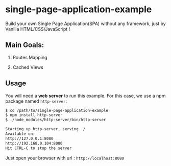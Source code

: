 # single-page-application-example

Build your own Single Page Application(SPA) without any framework, just by Vanilla HTML/CSS/JavaScript !

## Main Goals:

1. Routes Mapping

2. Cached Views

## Usage

You will need a **web server** to run this example. For this case, we use a npm package named `http-server`:

```bash
$ cd /path/to/single-page-application-example
$ npm install http-server
$ ./node_modules/http-server/bin/http-server

Starting up http-server, serving ./
Available on:
http://127.0.0.1:8080
http://192.168.0.104:8080
Hit CTRL-C to stop the server
```

Just open your browser with url : `http://localhost:8080`
